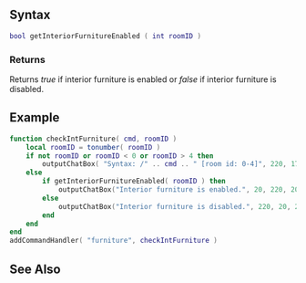 Syntax
------

``` lua
bool getInteriorFurnitureEnabled ( int roomID )
```

### Returns

Returns *true* if interior furniture is enabled or *false* if interior furniture is disabled.

Example
-------

``` lua
function checkIntFurniture( cmd, roomID )
    local roomID = tonumber( roomID )
    if not roomID or roomID < 0 or roomID > 4 then
        outputChatBox( "Syntax: /" .. cmd .. " [room id: 0-4]", 220, 175, 20, false )
    else
        if getInteriorFurnitureEnabled( roomID ) then
            outputChatBox("Interior furniture is enabled.", 20, 220, 20, false )
        else
            outputChatBox("Interior furniture is disabled.", 220, 20, 20, false )
        end
    end
end
addCommandHandler( "furniture", checkIntFurniture )
```

See Also
--------
